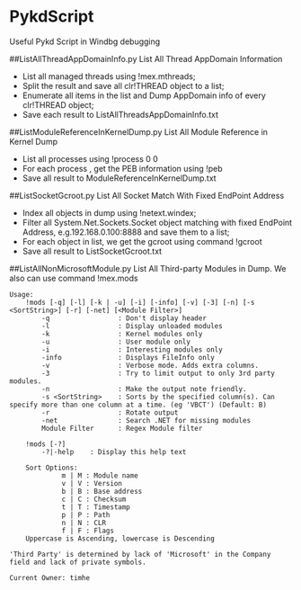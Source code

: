 # PykdScript
Useful Pykd Script in Windbg debugging

##ListAllThreadAppDomainInfo.py
List All Thread AppDomain Information

- List all managed threads using !mex.mthreads;
- Split the result and save all clr!THREAD object to a list;
- Enumerate all items in the list and Dump AppDomain info of every clr!THREAD object;
- Save each result to ListAllThreadsAppDomainInfo.txt

[^Dependency extension]: [MEX](https://www.microsoft.com/en-us/download/details.aspx?id=53304)

##ListModuleReferenceInKernelDump.py
List All Module Reference in Kernel Dump

- List all processes using !process 0 0
- For each process , get the PEB information using !peb
- Save all result to ModuleReferenceInKernelDump.txt

##ListSocketGcroot.py
List All Socket Match With Fixed EndPoint Address

- Index all objects in dump using !netext.windex;
- Filter all System.Net.Sockets.Socket object matching with fixed EndPoint Address, e.g.192.168.0.100:8888 and save them to a list;
- For each object in list, we get the gcroot using command !gcroot
- Save all result to ListSocketGcroot.txt

[^Dependency extension]: [NETEXT](https://github.com/rodneyviana/netext)

##ListAllNonMicrosoftModule.py
List All Third-party Modules in Dump. We also can use command !mex.mods 

```
Usage:
    !mods [-q] [-l] [-k | -u] [-i] [-info] [-v] [-3] [-n] [-s <SortString>] [-r] [-net] [<Module Filter>] 
        -q                 : Don't display header
        -l                 : Display unloaded modules
        -k                 : Kernel modules only
        -u                 : User module only
        -i                 : Interesting modules only
        -info              : Displays FileInfo only
        -v                 : Verbose mode. Adds extra columns.
        -3                 : Try to limit output to only 3rd party modules.
        -n                 : Make the output note friendly.
        -s <SortString>    : Sorts by the specified column(s). Can specify more than one column at a time. (eg 'VBCT') (Default: B)
        -r                 : Rotate output
        -net               : Search .NET for missing modules
        Module Filter      : Regex Module filter

    !mods [-?] 
        -?|-help    : Display this help text

    Sort Options:
             m | M : Module name
             v | V : Version
             b | B : Base address
             c | C : Checksum
             t | T : Timestamp
             p | P : Path
             n | N : CLR
             f | F : Flags
    Uppercase is Ascending, lowercase is Descending

'Third Party' is determined by lack of 'Microsoft' in the Company field and lack of private symbols.

Current Owner: timhe
```

